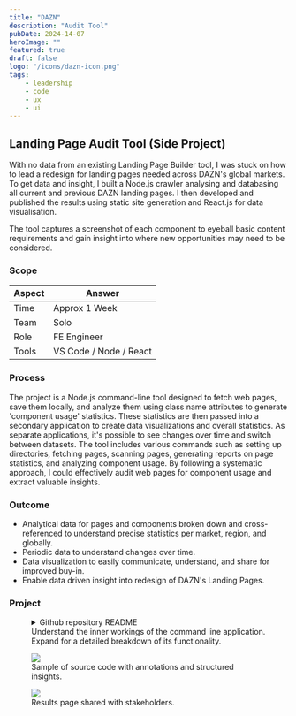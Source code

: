 ```yaml
---
title: "DAZN"
description: "Audit Tool"
pubDate: 2024-14-07
heroImage: ""
featured: true
draft: false
logo: "/icons/dazn-icon.png"
tags:
    - leadership
    - code
    - ux
    - ui
---
```


## Landing Page Audit Tool (Side Project)

With no data from an existing Landing Page Builder tool, I was stuck on how to lead a redesign for landing pages needed across DAZN's global markets. To get data and insight, I built a Node.js crawler analysing and databasing all current and previous DAZN landing pages. I then developed and published the results using static site generation and React.js for data visualisation.

The tool captures a screenshot of each component to eyeball basic content requirements and gain insight into where new opportunities may need to be considered.

### Scope

| Aspect | Answer                 |
| ------ | ---------------------- |
| Time   | Approx 1 Week          |
| Team   | Solo                   |
| Role   | FE Engineer            |
| Tools  | VS Code / Node / React |

### Process

The project is a Node.js command-line tool designed to fetch web pages, save them locally, and analyze them using class name attributes to generate 'component usage' statistics. These statistics are then passed into a secondary application to create data visualizations and overall statistics. As separate applications, it's possible to see changes over time and switch between datasets. The tool includes various commands such as setting up directories, fetching pages, scanning pages, generating reports on page statistics, and analyzing component usage. By following a systematic approach, I could effectively audit web pages for component usage and extract valuable insights.

### Outcome

-   Analytical data for pages and components broken down and cross-referenced to understand precise statistics per market, region, and globally.
-   Periodic data to understand changes over time.
-   Data visualization to easily communicate, understand, and share for improved buy-in.
-   Enable data driven insight into redesign of DAZN's Landing Pages.

### Project

<figure>
  <div class="w-100 bg-gray-300 p-4 rounded-md">

<details>
  <summary>Github repository README</summary>

#### Introduction

This is a Command Line Interface tool to fetch web pages, save them locally and analyse them using class name attributes to create 'component usage' statistics.

#### Theory

Before running its recommended to understand how the tool works.

#### Defining A Component

The input is a partial class name. The output is the highest counted single class name that contains that partial class name.

> Example: If we want statistics on a Hero component we look for any pattern (start, end or containing) using the specified `.hero` class defined in `catalog.json`. So, if we found `.hero__inner` and `.hero__wrapper--123` we would use the class name found the most to create the Hero statistics.

#### Generating Statistics

The tool is broken into a number of steps to create statistics on a set of components. 0. Before running the `input` folder needs to contain two important files: - A `catalog.json` contains the list of pages created manually to audit. Each has a unique `id` and a `market` category. - A `component_map.json` contains a component list to find statistics on. Each has a `title` and the class pattern `selector`.

1. Firstly `setup.js` will create the `output` folder structure with empty directories ready for files to be written to.
2. Then `get-pages.js` will download all pages supplied by the `catalog.json` file into the `page_html` folder. It also takes a screen shot of each page and add to the `page_screenshots` folder.
    - Once pages are stored locally the `search.js` script can be used to find all instances of a class to help identify components and where they are used and not used. This is helpful to test, refine and review class names and screen grabs.
3. Then `scan-pages.js` will crawl and create report per page in `page_reports` listing every `class` found along with data to trace the `market`, `url`, `id` etc.
4. Then `report-pages.js` will pull together statistics on every class across all pages and identify overall and per market use into `pages_report.json`.
5. Lastly `report-components.js` will pull together statistics on components supplied in `component_map.json` (please see _Defining A Component_ section above for important details on how this works).

#### Setup

_Create empty directories ready to populate._

Generates:

-   Empty directory as `./output`
-   Empty directory as `./output/search_results`
-   Empty directory as `./output/page_screenshots`
-   Empty directory as `./output/page_html`
-   Empty directory as `./output/page_reports`

```
npm run setup
```

#### Get Pages

_Take html pages offline to make processing faster, safer and more flexible._
Crawl a list of urls and download each one, also taking a full page screenshot (which also includes confirming cookie alert to hide before screenshot).

Generates:

-   Contents of `<body>` for each page as `./output/page_html/{id}.html`
-   Screen shot of each page as `./output/page_screenshots/{id}.png`

```
npm run get-pages
```

#### Scan Pages

_Reduce pages down to an array of class names with additional page details._
Create a raw data set about each page in turn. Data generated includes:

-   Page URL.
-   Page ID (for cross reference any data at any later stage).
-   Market.
-   Language.
-   List of every class on the page.
-   Total count of classes.

Generates:

-   A report per page as `./output/page_reports/{id}.json`

```
npm run scan-pages
```

#### Report Pages

_Analyse all pages to get overall statistics._
Collate all raw data about each page into one. Data revealed on each (and every) class used across all pages includes:

-   Class name.
-   Total count across all pages.
-   Total number of pages with class found.
-   Per market:
    -   Total count.
    -   Total number of pages used.

Generates:

-   A report as `./output/page_reports.json`

```
npm run report-pages
```

#### Report Components

_Analyse all pages to get component statistics._
Collate all raw data about each component into one. Data revealed on each component used across all pages includes:

-   Component name.
-   Class name.
-   Total number of pages.
-   Total count across all pages.
-   Usage percentage across all pages.
-   Per market:
    -   Total count.
    -   Total number of pages.
    -   Usage percentage.

Generates:

-   A report as `./output/component_reports.json`

```
npm run report-components
```

#### Search

_Find all instances of a class to investigate it's use across all pages._
Using a class to deep dive and generate a report on pages its being used (and optionally not being used) as well as bundle screenshots together for review by eye. Data generated through search includes:

-   Report of pages including/excluding class with each:
    -   Page url.
    -   Page id.
    -   Page market.
-   Screen shot of each page including/excluding class.

Generates:

-   Directory of search results as `./output/search_results/{name-of-folder}/` with:
    -   Directory `includes/` with a `report.json` and a screen shot per page as`{id}.png` of pages where class is found.
    -   Directory `excludes/` with a `report.json` and a screen shot per page as`{id}.png` of pages where class is **not** found.

```
npm run search class="{name-of-class}" name="{name-of-folder}" excludes="true"
```

</details>

</div>
  <figcaption>Understand the inner workings of the command line application. Expand for a detailed breakdown of its functionality.</figcaption>
</figure>

<figure>
  <Image
    src="/images/audit-tool/vscode.png"
    class="rounded-md"
  />
  <figcaption>Sample of source code with annotations and structured insights.</figcaption>
</figure>

<figure>
  <Image
    src="/images/audit-tool/webpage.png"
    class="rounded-md"
  />
  <figcaption>Results page shared with stakeholders.</figcaption>
</figure>
